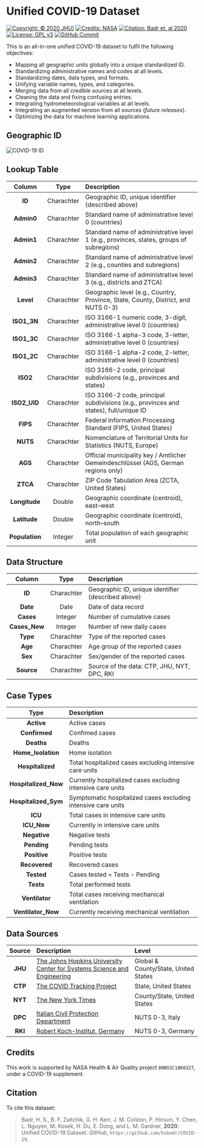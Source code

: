 # Unified COVID-19 Dataset
[![Copyright: © 2020 JHU)](https://img.shields.io/badge/Copyright-%C2%A9%202020%20JHU-blue.svg)](https://pages.jh.edu/~hbadr1)
[![Credits: NASA](https://img.shields.io/badge/Credits-NASA-blue.svg)](#Credits)
[![Citation: Badr et. al 2020](https://img.shields.io/badge/Citation-Badr%20et%20al.%202020-blue.svg)](#Citation)
[![License: GPL v3](https://img.shields.io/badge/License-GPLv3-blue.svg)](https://www.gnu.org/licenses/gpl-3.0)
[![GitHub Commit](https://img.shields.io/github/last-commit/hsbadr/COVID-19)](https://github.com/hsbadr/COVID-19/commits/master)

This is an all-in-one unified COVID-19 dataset to fulfil the following objectives:
  * Mapping all geographic units globally into a unique standardized ID.
  * Standardizing administrative names and codes at all levels.
  * Standardizing dates, data types, and formats.
  * Unifying variable names, types, and categories.
  * Merging data from all credible sources at all levels.
  * Cleaning the data and fixing confusing entries.
  * Integrating hydrometeorological variables at all levels.
  * Integrating an augmented version from all sources (*future releases*).
  * Optimizing the data for machine learning applications.

## Geographic ID

<img src="https://pages.jh.edu/~hbadr1/files/COVID-19_ID.svg#6" title="Geographic ID for the Unified COVID-19 Dataset" alt="COVID-19 ID" style="display: block; margin: auto;" />

## Lookup Table

|     Column         |    Type    |              Description            |
|:------------------:|:----------:|:------------------------------------|
| **ID**             | Charachter | Geographic ID, unique identifier (described above) |
| **Admin0**         | Charachter | Standard name of administrative level 0 (countries) |
| **Admin1**         | Charachter | Standard name of administrative level 1 (e.g., provinces, states, groups of subregions) |
| **Admin2**         | Charachter | Standard name of administrative level 2 (e.g., counties and subregions) |
| **Admin3**         | Charachter | Standard name of administrative level 3 (e.g., districts and ZTCA) |
| **Level**          | Charachter | Geographic level (e.g., Country, Province, State, County, District, and NUTS 0-3) |
| **ISO1_3N**        | Charachter | ISO 3166-1 numeric code, 3-digit, administrative level 0 (countries) |
| **ISO1_3C**        | Charachter | ISO 3166-1 alpha-3 code, 3-letter, administrative level 0 (countries) |
| **ISO1_2C**        | Charachter | ISO 3166-1 alpha-2 code, 2-letter, administrative level 0 (countries) |
| **ISO2**           | Charachter | ISO 3166-2 code, principal subdivisions (e.g., provinces and states) |
| **ISO2_UID**       | Charachter | ISO 3166-2 code, principal subdivisions (e.g., provinces and states), full/unique ID |
| **FIPS**           | Charachter | Federal Information Processing Standard (FIPS, United States) |
| **NUTS**           | Charachter | Nomenclature of Territorial Units for Statistics (NUTS, Europe) |
| **AGS**            | Charachter | Official municipality key / Amtlicher Gemeindeschlüssel (AGS, German regions only) |
| **ZTCA**           | Charachter | ZIP Code Tabulation Area (ZCTA, United States) |
| **Longitude**      | Double     | Geographic coordinate (centroid), east–west |
| **Latitude**       | Double     | Geographic coordinate (centroid), north–south |
| **Population**     | Integer    | Total population of each geographic unit |

## Data Structure

|     Column         |    Type    |              Description            |
|:------------------:|:----------:|:------------------------------------|
| **ID**             | Charachter | Geographic ID, unique identifier (described above) |
| **Date**           | Date       | Date of data record |
| **Cases**          | Integer    | Number of cumulative cases |
| **Cases_New**      | Integer    | Number of new daily cases |
| **Type**           | Charachter | Type of the reported cases |
| **Age**            | Charachter | Age group of the reported cases |
| **Sex**            | Charachter | Sex/gender of the reported cases |
| **Source**         | Charachter | Source of the data: CTP, JHU, NYT, DPC, RKI |

## Case Types

|        Type          |    Description   |
|:--------------------:|:-----------------|
| **Active**           | Active cases |
| **Confirmed**        | Confimed cases |
| **Deaths**           | Deaths |
| **Home_Isolation**   | Home isolation |
| **Hospitalized**     | Total hospitalized cases excluding intensive care units |
| **Hospitalized_Now** | Currently hospitalized cases excluding intensive care units |
| **Hospitalized_Sym** | Symptomatic hospitalized cases excluding intensive care units |
| **ICU**              | Total cases in intensive care units |
| **ICU_Now**          | Currently in intensive care units |
| **Negative**         | Negative tests |
| **Pending**          | Pending tests |
| **Positive**         | Positive tests |
| **Recovered**        | Recovered cases |
| **Tested**           | Cases tested = Tests - Pending |
| **Tests**            | Total performed tests |
| **Ventilator**       | Total cases receiving mechanical ventilation |
| **Ventilator_Now**   | Currently receiving mechanical ventilation |

## Data Sources

| Source  |    Description   |    Level    |
|:-------:|:-----------------|:------------|
| **JHU** | [The Johns Hopkins University Center for Systems Science and Engineering](https://github.com/CSSEGISandData/COVID-19) | Global & County/State, United States |
| **CTP** | [The COVID Tracking Project](https://covidtracking.com) | State, United States |
| **NYT** | [The New York Times](https://github.com/nytimes/covid-19-data) | County/State, United States |
| **DPC** | [Italian Civil Protection Department](https://github.com/pcm-dpc/COVID-19) | NUTS 0-3, Italy |
| **RKI** | [Robert Koch-Institut, Germany](https://npgeo-corona-npgeo-de.hub.arcgis.com/datasets/dd4580c810204019a7b8eb3e0b329dd6_0) | NUTS 0-3, Germany |

## Credits

This work is supported by NASA Health & Air Quality project `80NSSC18K0327`, under a COVID-19 supplement.

## Citation

To cite this dataset:

> Badr, H. S., B. F. Zaitchik, G. H. Kerr, J. M. Colston, P. Hinson, Y. Chen, L. Nguyen, M. Kosek, H. Du, E. Dong, and L. M. Gardner, **2020**: Unified COVID-19 Dataset. _GitHub_, `https://github.com/hsbadr/COVID-19`.
